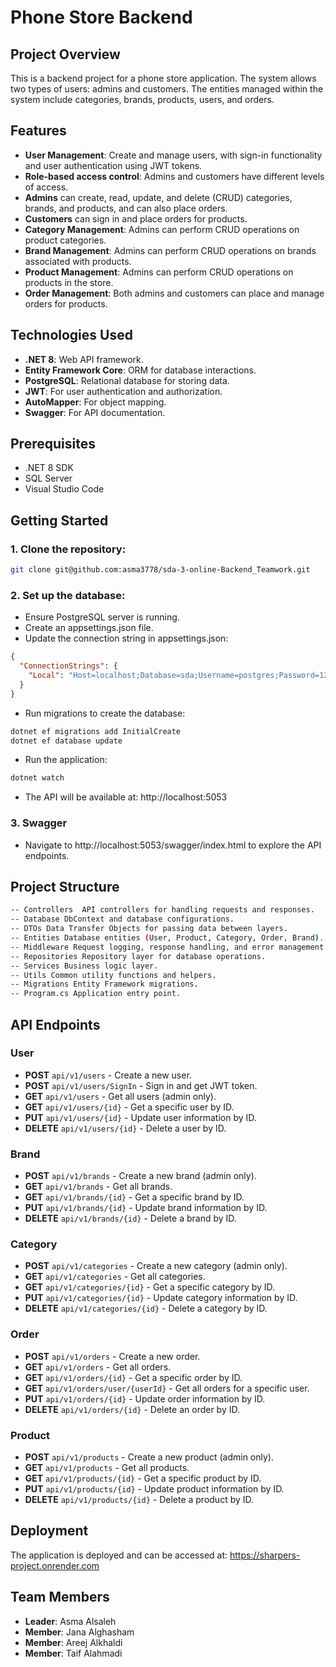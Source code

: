 # Phone Store Backend

## Project Overview
This is a backend project for a phone store application. The system allows two types of users: admins and customers. The entities managed within the system include categories, brands, products, users, and orders.

## Features
- **User Management**: Create and manage users, with sign-in functionality and user authentication using JWT tokens.
- **Role-based access control**: Admins and customers have different levels of access.
- **Admins** can create, read, update, and delete (CRUD) categories, brands, and products, and can also place orders.
- **Customers** can sign in and place orders for products.
- **Category Management**: Admins can perform CRUD operations on product categories.
- **Brand Management**: Admins can perform CRUD operations on brands associated with products.
- **Product Management**: Admins can perform CRUD operations on products in the store.
- **Order Management**: Both admins and customers can place and manage orders for products.

## Technologies Used 
- **.NET 8**: Web API framework.
- **Entity Framework Core**: ORM for database interactions.
- **PostgreSQL**: Relational database for storing data.
- **JWT**: For user authentication and authorization.
- **AutoMapper**: For object mapping.
- **Swagger**: For API documentation.

## Prerequisites 
- .NET 8 SDK
- SQL Server
- Visual Studio Code

## Getting Started 
### 1. Clone the repository:
```bash 
git clone git@github.com:asma3778/sda-3-online-Backend_Teamwork.git
```
### 2. Set up the database:
- Ensure PostgreSQL server is running.
- Create an appsettings.json file.
- Update the connection string in appsettings.json:
``` json
{ 
  "ConnectionStrings": {
    "Local": "Host=localhost;Database=sda;Username=postgres;Password=123456"
  }   
}
```
- Run migrations to create the database:
```bash
dotnet ef migrations add InitialCreate 
dotnet ef database update 
```
- Run the application:
```bash
dotnet watch 
```
- The API will be available at: http://localhost:5053

### 3. Swagger
- Navigate to http://localhost:5053/swagger/index.html to explore the API endpoints.

## Project Structure
```bash
-- Controllers  API controllers for handling requests and responses.
-- Database DbContext and database configurations.
-- DTOs Data Transfer Objects for passing data between layers.
-- Entities Database entities (User, Product, Category, Order, Brand).
-- Middleware Request logging, response handling, and error management.
-- Repositories Repository layer for database operations.
-- Services Business logic layer.
-- Utils Common utility functions and helpers.
-- Migrations Entity Framework migrations.
-- Program.cs Application entry point.
```
## API Endpoints
### User
- **POST** `api/v1/users` - Create a new user.
- **POST** `api/v1/users/SignIn` - Sign in and get JWT token.
- **GET** `api/v1/users` - Get all users (admin only).
- **GET** `api/v1/users/{id}` - Get a specific user by ID.
- **PUT** `api/v1/users/{id}` - Update user information by ID.
- **DELETE** `api/v1/users/{id}` - Delete a user by ID.
### Brand
- **POST** `api/v1/brands` - Create a new brand (admin only).
- **GET** `api/v1/brands` - Get all brands.
- **GET** `api/v1/brands/{id}` - Get a specific brand by ID.
- **PUT** `api/v1/brands/{id}` - Update brand information by ID.
- **DELETE** `api/v1/brands/{id}` - Delete a brand by ID.
### Category
- **POST** `api/v1/categories` - Create a new category (admin only).
- **GET** `api/v1/categories` - Get all categories.
- **GET** `api/v1/categories/{id}` - Get a specific category by ID.
- **PUT** `api/v1/categories/{id}` - Update category information by ID.
- **DELETE** `api/v1/categories/{id}` - Delete a category by ID.
### Order
- **POST** `api/v1/orders` - Create a new order.
- **GET** `api/v1/orders` - Get all orders.
- **GET** `api/v1/orders/{id}` - Get a specific order by ID.
- **GET** `api/v1/orders/user/{userId}` - Get all orders for a specific user.
- **PUT** `api/v1/orders/{id}` - Update order information by ID.
- **DELETE** `api/v1/orders/{id}` - Delete an order by ID.
### Product
- **POST** `api/v1/products` - Create a new product (admin only).
- **GET** `api/v1/products` - Get all products.
- **GET** `api/v1/products/{id}` - Get a specific product by ID.
- **PUT** `api/v1/products/{id}` - Update product information by ID.
- **DELETE** `api/v1/products/{id}` - Delete a product by ID.
## Deployment
The application is deployed and can be accessed at: https://sharpers-project.onrender.com 
## Team Members
- **Leader**: Asma Alsaleh
- **Member**: Jana Alghasham
- **Member**: Areej Alkhaldi
- **Member**: Taif Alahmadi